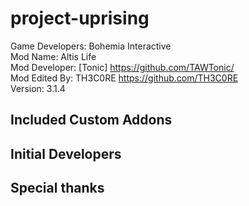 project-uprising
================
Game Developers: Bohemia Interactive<br>
Mod Name: Altis Life<br>
Mod Developer: [Tonic] https://github.com/TAWTonic/<br>
Mod Edited By: TH3C0RE https://github.com/TH3C0RE<br>
Version: 3.1.4<br>
<h2>Included Custom Addons</h2>
<h2>Initial Developers</h2>
<h2>Special thanks</h2>
